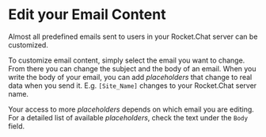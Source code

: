 # Edit your Email Content

Almost all predefined emails sent to users in your Rocket.Chat server can be customized.

To customize email content, simply select the email you want to change. From there you can change the subject and the body of an email. When you write the body of your email, you can add _placeholders_ that change to real data when you send it. E.g. `[Site_Name]` changes to your Rocket.Chat server name.

Your access to more _placeholders_ depends on which email you are editing. For a detailed list of available _placeholders_, check the text under the `Body` field.
